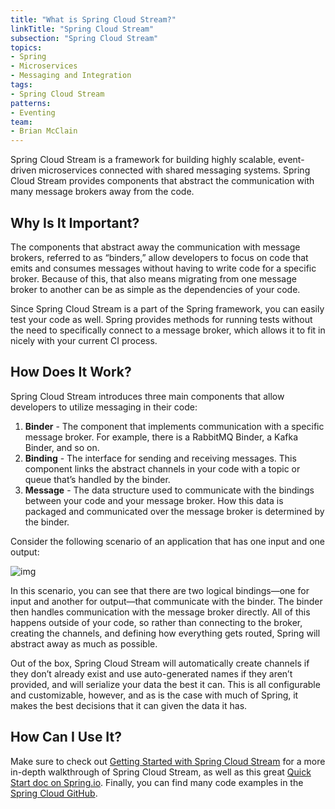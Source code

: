 ```yaml
---
title: "What is Spring Cloud Stream?"
linkTitle: "Spring Cloud Stream"
subsection: "Spring Cloud Stream"
topics:
- Spring
- Microservices
- Messaging and Integration
tags:
- Spring Cloud Stream
patterns:
- Eventing
team:
- Brian McClain
---
```



Spring Cloud Stream is a framework for building highly scalable, event-driven microservices connected with shared messaging systems. Spring Cloud Stream provides components that abstract the communication with many message brokers away from the code.

## Why Is It Important?
The components that abstract away the communication with message brokers, referred to as “binders,” allow developers to focus on code that emits and consumes messages without having to write code for a specific broker. Because of this, that also means migrating from one message broker to another can be as simple as the dependencies of your code.

Since Spring Cloud Stream is a part of the Spring framework, you can easily test your code as well. Spring provides methods for running tests without the need to specifically connect to a message broker, which allows it to fit in nicely with your current CI process.

## How Does It Work?

Spring Cloud Stream introduces three main components that allow developers to utilize messaging in their code:

1. **Binder** - The component that implements communication with a specific message broker. For example, there is a RabbitMQ Binder, a Kafka Binder, and so on.
2. **Binding** - The interface for sending and receiving messages. This component links the abstract channels in your code with a topic or queue that’s handled by the binder.
3. **Message** - The data structure used to communicate with the bindings between your code and your message broker. How this data is packaged and communicated over the message broker is determined by the binder.

Consider the following scenario of an application that has one input and one output:

![img](/images/guides/spring/diagrams/scs-what-is-01.png)

In this scenario, you can see that there are two logical bindings—one for input and another for output—that communicate with the binder. The binder then handles communication with the message broker directly. All of this happens outside of your code, so rather than connecting to the broker, creating the channels, and defining how everything gets routed, Spring will abstract away as much as possible.

Out of the box, Spring Cloud Stream will automatically create channels if they don’t already exist and use auto-generated names if they aren’t provided, and will serialize your data the best it can. This is all configurable and customizable, however, and as is the case with much of Spring, it makes the best decisions that it can given the data it has.  
## How Can I Use It?

Make sure to check out [Getting Started with Spring Cloud Stream](../scs-gs) for a more in-depth walkthrough of Spring Cloud Stream, as well as this great [Quick Start doc on Spring.io](https://cloud.spring.io/spring-cloud-static/spring-cloud-stream/current/reference/html/spring-cloud-stream.html#_quick_start). Finally, you can find many code examples in the [Spring Cloud GitHub](https://github.com/spring-cloud/spring-cloud-stream-samples/).
